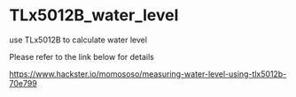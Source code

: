 # TLx5012B_water_level
use TLx5012B to calculate water level

Please refer to the link below for details

https://www.hackster.io/momososo/measuring-water-level-using-tlx5012b-70e799
